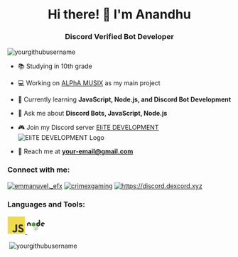 <h1 align="center">Hi there! 👋 I'm Anandhu</h1>
<h3 align="center">Discord Verified Bot Developer</h3>

<p align="left"> <img src="https://komarev.com/ghpvc/?username=yourgithubusername&label=Profile%20views&color=0e75b6&style=flat" alt="yourgithubusername" /> </p>

- 📚 Studying in 10th grade

- 💻 Working on [ALPhA MUSIX](https://invite.alphamusix.xyz) as my main project

- 🌱 Currently learning **JavaScript, Node.js, and Discord Bot Development**

- 💬 Ask me about **Discord Bots, JavaScript, Node.js**

- 🎮 Join my Discord server [EliTE DEVELOPMENT](#) ![EliTE DEVELOPMENT Logo](https://cdn.discordapp.com/attachments/971613288653791252/1195050727098298388/SPOILER_20240111_223327.png?ex=65b294b8&is=65a01fb8&hm=bae4f244cf7148269b87f874c4687627a625a0a1a7332c02903fe73a10426f5d&)

- 📧 Reach me at **your-email@gmail.com**

<h3 align="left">Connect with me:</h3>
<p align="left">
<a href="https://instagram.com/emmanuvel._efx" target="blank"><img align="center" src="https://raw.githubusercontent.com/rahuldkjain/github-profile-readme-generator/master/src/images/icons/Social/instagram.svg" alt="emmanuvel._efx" height="30" width="40" /></a>
<a href="https://www.youtube.com/c/crimexgaming" target="blank"><img align="center" src="https://raw.githubusercontent.com/rahuldkjain/github-profile-readme-generator/master/src/images/icons/Social/youtube.svg" alt="crimexgaming" height="30" width="40" /></a>
<a href="https://discord.gg/https://discord.dexcord.xyz" target="blank"><img align="center" src="https://raw.githubusercontent.com/rahuldkjain/github-profile-readme-generator/master/src/images/icons/Social/discord.svg" alt="https://discord.dexcord.xyz" height="30" width="40" /></a>
</p>

<h3 align="left">Languages and Tools:</h3>
<!-- Update the tools and languages as per your preferences -->
<p align="left">
<a href="https://developer.mozilla.org/en-US/docs/Web/JavaScript" target="_blank"> <img src="https://raw.githubusercontent.com/devicons/devicon/master/icons/javascript/javascript-original.svg" alt="javascript" width="40" height="40"/> </a>
<a href="https://nodejs.org" target="_blank"> <img src="https://raw.githubusercontent.com/devicons/devicon/master/icons/nodejs/nodejs-original-wordmark.svg" alt="nodejs" width="40" height="40"/> </a>
<!-- Add more tools and languages as needed -->
</p>

<p>&nbsp;<img align="center" src="https://github-readme-stats.vercel.app/api?username=yourgithubusername&show_icons=true&locale=en" alt="yourgithubusername" /></p>
